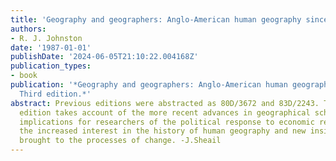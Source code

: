 ```yaml
---
title: 'Geography and geographers: Anglo-American human geography since 1945'
authors:
- R. J. Johnston
date: '1987-01-01'
publishDate: '2024-06-05T21:10:22.004168Z'
publication_types:
- book
publication: '*Geography and geographers: Anglo-American human geography since 1945.
  Third edition.*'
abstract: Previous editions were abstracted as 80D/3672 and 83D/2243. This further
  edition takes account of the more recent advances in geographical scholarship, the
  implications for researchers of the political response to economic recession, and
  the increased interest in the history of human geography and new insights it has
  brought to the processes of change. -J.Sheail
---
```

